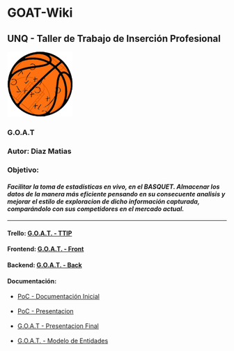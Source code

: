 # GOAT-Wiki

## UNQ - Taller de Trabajo de Inserción Profesional

<img src="/Logo.jpg" alt="G.O.A.T. Logo" title="G.O.A.T. Logo" width="150">

### G.O.A.T

### Autor: Diaz Matias

### Objetivo:

#### _Facilitar la toma de estadísticas en vivo, en el BASQUET. Almacenar los datos de la manera más eficiente pensando en su consecuente analisis y mejorar el estilo de exploracion de dicho información capturada, comparándolo con sus competidores en el mercado actual._

---

#### Trello: [G.O.A.T. - TTIP](https://www.trello.com/invite/b/139vEzyp/fa1ea1431d34caa0c4d769d007a0ddb0/ttip-goat)

#### Frontend: [G.O.A.T. - Front](https://www.github.com/diazmatu/GOAT-Front/)

#### Backend: [G.O.A.T. - Back](https://www.github.com/diazmatu/GOAT-Back/)

#### Documentación: 

*   [PoC - Documentación Inicial](https://docs.google.com/document/d/1XB4aN1XF3fcPZ_FBdzFerD-e_RpmUph2YM9vS_bN94Q/edit?usp=sharing)  
     
*   [PoC - Presentacion](https://prezi.com/view/oriiOSyLxZzwgkVHOXeJ/)  
     
*   [G.O.A.T - Presentacion Final](https://prezi.com/view/J2yKkmA43nVbM4Q1FFii/)  
     
*   [G.O.A.T. - Modelo de Entidades](https://dbdiagram.io/d/6321e1350911f91ba5ad096a)
